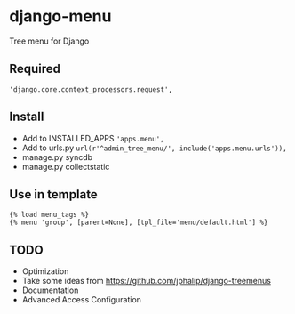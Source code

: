 # django-menu
Tree menu for Django

## Required
```'django.core.context_processors.request',```

## Install
* Add to INSTALLED_APPS ```'apps.menu',```
* Add to urls.py  ```url(r'^admin_tree_menu/', include('apps.menu.urls')),```
* manage.py syncdb
* manage.py collectstatic

## Use in template
```
{% load menu_tags %}
{% menu 'group', [parent=None], [tpl_file='menu/default.html'] %}
```

## TODO
* Optimization
* Take some ideas from https://github.com/jphalip/django-treemenus
* Documentation
* Advanced Access Configuration
